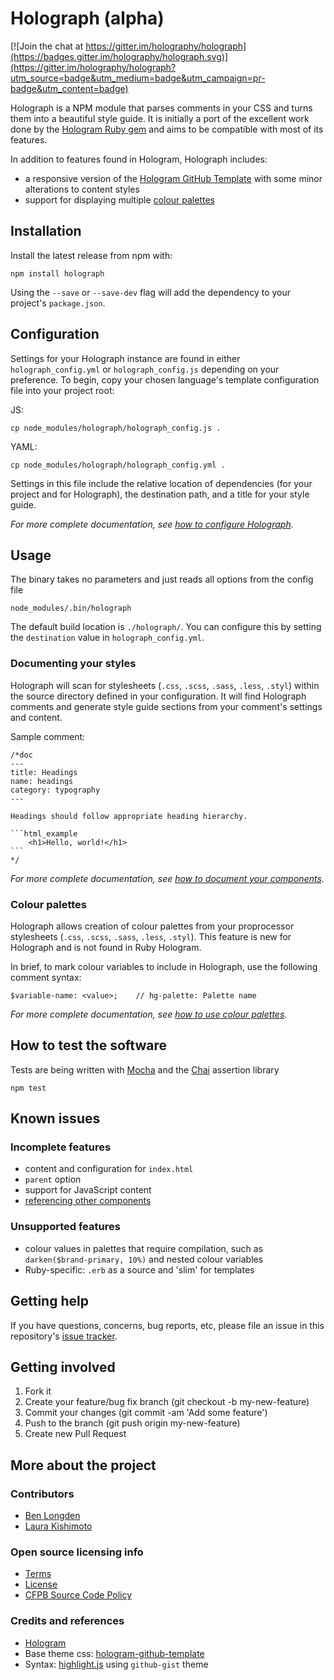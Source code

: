 # Holograph (alpha)

[![Join the chat at https://gitter.im/holography/holograph](https://badges.gitter.im/holography/holograph.svg)](https://gitter.im/holography/holograph?utm_source=badge&utm_medium=badge&utm_campaign=pr-badge&utm_content=badge)

Holograph is a NPM module that parses comments in your CSS and turns them into a beautiful style guide. It is initially a port of the excellent work done by the [Hologram Ruby gem](https://trulia.github.io/hologram/) and aims to be compatible with most of its features.

In addition to features found in Hologram, Holograph includes:
* a responsive version of the [Hologram GitHub Template](https://github.com/wearecube/hologram-github-theme) with some minor alterations to content styles
* support for displaying multiple [colour palettes](#colour-palettes)

## Installation

Install the latest release from npm with:

    npm install holograph

Using the `--save` or `--save-dev` flag will add the dependency to your project's `package.json`.

## Configuration

Settings for your Holograph instance are found in either `holograph_config.yml` or `holograph_config.js` depending on your preference. To begin, copy your chosen language's template configuration file into your project root:

JS:

    cp node_modules/holograph/holograph_config.js .

YAML:

    cp node_modules/holograph/holograph_config.yml .

Settings in this file include the relative location of dependencies (for your project and for Holograph), the destination path, and a title for your style guide.

_For more complete documentation, see [how to configure Holograph](/docs/configure-holograph.md)._

## Usage

The binary takes no parameters and just reads all options from the config file

`node_modules/.bin/holograph`

The default build location is `./holograph/`. You can configure this by setting the `destination` value in `holograph_config.yml`.

### Documenting your styles

Holograph will scan for stylesheets (`.css`, `.scss`, `.sass`, `.less`, `.styl`) within the source directory defined in your configuration. It will find Holograph comments and generate style guide sections from your comment's settings and content.

Sample comment:

    /*doc
    ---
    title: Headings
    name: headings
    category: typography
    ---

    Headings should follow appropriate heading hierarchy.

    ```html_example
        <h1>Hello, world!</h1>
    ```
    */

_For more complete documentation, see [how to document your components](/docs/document-components.md)._

### Colour palettes

Holograph allows creation of colour palettes from your proprocessor stylesheets (`.css`, `.scss`, `.sass`, `.less`, `.styl`). This feature is new for Holograph and is not found in Ruby Hologram.

In brief, to mark colour variables to include in Holograph, use the following comment syntax:

    $variable-name: <value>;    // hg-palette: Palette name

_For more complete documentation, see [how to use colour palettes](/docs/colour-palettes.md)._

## How to test the software

Tests are being written with [Mocha](https://mochajs.org/) and the [Chai](http://chaijs.com/) assertion library

`npm test`

## Known issues

### Incomplete features

* content and configuration for `index.html`
* `parent` option
* support for JavaScript content
* [referencing other components](https://github.com/trulia/hologram#referencing-other-components)

### Unsupported features
* colour values in palettes that require compilation, such as `darken($brand-primary, 10%)` and nested colour variables
* Ruby-specific: `.erb` as a source and 'slim' for templates

## Getting help

If you have questions, concerns, bug reports, etc, please file an issue in this repository's [issue tracker](https://github.com/holography/holograph/issues).

## Getting involved

1. Fork it
1. Create your feature/bug fix branch (git checkout -b my-new-feature)
1. Commit your changes (git commit -am 'Add some feature')
1. Push to the branch (git push origin my-new-feature)
1. Create new Pull Request

## More about the project

### Contributors
* [Ben Longden](https://twitter.com/blongden)
* [Laura Kishimoto](https://twitter.com/chicgeek)

### Open source licensing info
* [Terms](TERMS.md)
* [License](LICENSE)
* [CFPB Source Code Policy](https://github.com/cfpb/source-code-policy/)

### Credits and references

* [Hologram](https://trulia.github.io/hologram/)
* Base theme css: [hologram-github-template](https://github.com/wearecube/hologram-github-theme)
* Syntax: [highlight.js](https://highlightjs.org/) using `github-gist` theme
